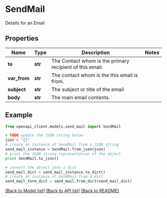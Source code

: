 # SendMail

Details for an Email

## Properties
Name | Type | Description | Notes
------------ | ------------- | ------------- | -------------
**to** | **str** | The Contact whom is the primary recipient of this email. | 
**var_from** | **str** | The contact whom is the this email is from. | 
**subject** | **str** | The subject or title of the email | 
**body** | **str** | The main email contents. | 

## Example

```python
from openapi_client.models.send_mail import SendMail

# TODO update the JSON string below
json = "{}"
# create an instance of SendMail from a JSON string
send_mail_instance = SendMail.from_json(json)
# print the JSON string representation of the object
print SendMail.to_json()

# convert the object into a dict
send_mail_dict = send_mail_instance.to_dict()
# create an instance of SendMail from a dict
send_mail_form_dict = send_mail.from_dict(send_mail_dict)
```
[[Back to Model list]](../README.md#documentation-for-models) [[Back to API list]](../README.md#documentation-for-api-endpoints) [[Back to README]](../README.md)


